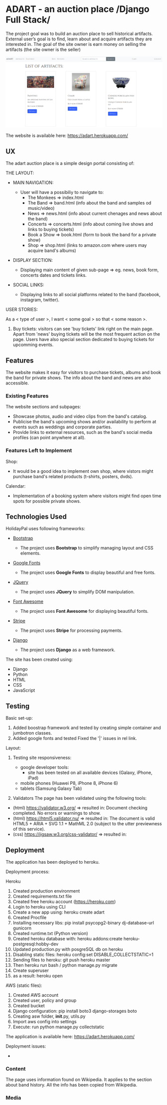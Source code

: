 # ADART - an auction place /Django Full Stack/

The project goal was to build an auction place to sell historical artifacts. External user’s goal is to find, learn about and acquire artifacts they are interested in. The goal of the site owner is earn money on selling the artifacts (the site owner is the seller)

![alt text](https://github.com/marcinstepienpython/milestone_final/blob/master/static_cdn/static_root/img/adart.png)

The website is available here: https://adart.herokuapp.com/

## UX

The adart auction place is a simple design portal consisting of:

THE LAYOUT:

- MAIN NAVIGATION:

  - User will have a possibiliy to navigate to:
    - The Monkees => index.html
    - The Band => band.html (info about the band and samples od music/video)
    - News => news.html (info about current chenages and news about the band)
    - Concerts => concerts.html (info about coming live shows and links to buying tickets)
    - Book a Show => book.html (form to book the band for a private show)
    - Shop => shop.html (links to amazon.com where users may acquire band's albums)

- DISPLAY SECTION:

  - Displaying main content of given sub-page => eg. news, book form, concerts dates and tickets links.

- SOCIAL LINKS:

  - Displaying links to all social platforms related to the band (facebook, instagram, twitter).

USER STORIES:

As a < type of user >, I want < some goal > so that < some reason >.

1. Buy tickets: visitors can see 'buy tickets' link right on the main page. Apart from 'news' buying tickets will be the most frequent action on the page. Users have also special section dedicated to buying tickets for upcomming events.



## Features

The website makes it easy for visitors to purchase tickets, albums and book the band for private shows. The info about the band and news are also accessible.

### Existing Features

The website sections and subpages:

- Showcase photos, audio and video clips from the band's catalog.
- Publicise the band's upcoming shows and/or availability to perform at events such as weddings and corporate parties.
- Provide links to external resources, such as the band's social media profiles (can point anywhere at all).

### Features Left to Implement

Shop:

- It would be a good idea to implement own shop, where vistors might purchase band's related products (t-shirts, posters, dvds).

Calendar:

- Implementation of a booking system where visitors might find open time spots for possible private shows.

## Technologies Used

HolidayPal uses following frameworks:

- [Bootstrap](https://getbootstrap.com/)

  - The project uses **Bootstrap** to simplify managing layout and CSS elements.

- [Google Fonts](https://fonts.google.com/)

  - The project uses **Google Fonts** to display beautiful and free fonts.

- [JQuery](https://jquery.com)

  - The project uses **JQuery** to simplify DOM manipulation.

- [Font Awesome](https://fontawesome.com)
  - The project uses **Font Awesome** for displaying beautiful fonts.

- [Stripe](https://stripe.com)
  - The project uses **Stripe** for processing payments.

- [Django](https://https://www.djangoproject.com/)
  - The project uses **Django** as a web framework.

The site has been created using:

- Django
- Python
- HTML
- CSS
- JavaScript

## Testing

Basic set-up:

1. Added boostrap framework and tested by creating simple container and jumbotron classes.
2. Added google fonts and tested Fixed the '|' issues in rel link.

Layout:

1. Testing site responsiveness:

   - google developer tools:
     - site has been tested on all available devices (Galaxy, iPhone, iPad)
   - mobile phones (Huawei P8, iPhone 8, iPhone 6)
   - tablets (Samsung Galaxy Tab)

2. Validators
   The page has been validated using the following tools:

- (html) https://validator.w3.org/ => resulted in: Document checking completed. No errors or warnings to show.
- (html) https://html5.validator.nu/ => resulted in: The document is valid HTML5 + ARIA + SVG 1.1 + MathML 2.0 (subject to the utter previewness of this service).
- (css) https://jigsaw.w3.org/css-validator/ => resulted in: 

## Deployment

The application has been deployed to heroku.

Deployment process:

Heroku
1. Created production environment
2. Created requirements.txt file
3. Created free heroku account (https://heroku.com)
4. Login to heroku using CLI
5. Create a new app using: heroku create adart
6. Created Procfile
7. Installing necessary libs: pip install psycopg2-binary dj-database-url gunicorn
8. Created runtime.txt (Python version)
9. Created heroku database with: heroku addons:create heroku-postgresql:hobby-dev
10. Updated production.py with posgreSQL db on heroku
11. Disabling static files: heroku config:set DISABLE_COLLECTSTATIC=1
11. Sending files to heroku: git push heroku master
12. Then heroku run bash / python manage.py migrate
13. Create superuser
14. as a result: heroku open

AWS (static files):
1. Created AWS account
2. Created user, policy and group
3. Created bucket
4. Django configuration: pip install boto3 django-storages boto
5. Creating asw folder, __init__.py, utils.py
6. Import aws config into settings
7. Execute: run python manage.py collectstatic

The application is available here: https://adart.herokuapp.com/

Deployment issues:

- 

### Content

The page uses information found on Wikipedia. It applies to the section about band history. All the info has been copied from Wikipedia.

### Media


